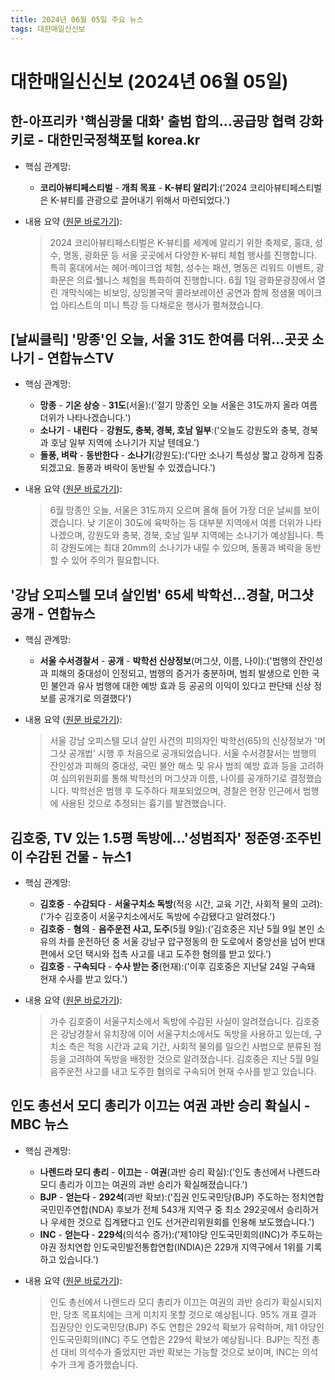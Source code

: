 ```yaml
---
title: 2024년 06월 05일 주요 뉴스
tags: 대한매일신신보
---
```


# 대한매일신신보 (2024년 06월 05일)
## 한-아프리카 '핵심광물 대화' 출범 합의…공급망 협력 강화키로 - 대한민국정책포털 korea.kr  
  - 핵심 관계망:  
      
      * **코리아뷰티페스티벌** - **개최 목표** - **K-뷰티 알리기**:('2024 코리아뷰티페스티벌은 K-뷰티를 관광으로 끌어내기 위해서 마련되었다.')  
  
  - 내용 요약 ([원문 바로가기](https://news.google.com/rss/articles/CBMiTmh0dHBzOi8va29yZWEua3IvbmV3cy9wb2xpY3lOZXdzVmlldy5kbz9uZXdzSWQ9MTQ4OTI5OTM5JnBXaXNlPXN1YiZwV2lzZVN1Yj1DNNIBAA?oc=5&hl=en-US&gl=US&ceid=US:en)):  
    > 2024 코리아뷰티페스티벌은 K-뷰티를 세계에 알리기 위한 축제로, 홍대, 성수, 명동, 광화문 등 서울 곳곳에서 다양한 K-뷰티 체험 행사를 진행합니다. 특히 홍대에서는 헤어·메이크업 체험, 성수는 패션, 명동은 리워드 이벤트, 광화문은 의료·웰니스 체험을 특화하여 진행합니다. 6월 1일 광화문광장에서 열린 개막식에는 비보잉, 싱잉볼국악 콜라보레이션 공연과 함께 정샘물 메이크업 아티스트의 미니 특강 등 다채로운 행사가 펼쳐졌습니다.  
    

## [날씨클릭] '망종'인 오늘, 서울 31도 한여름 더위…곳곳 소나기 - 연합뉴스TV  
  - 핵심 관계망:  
      
      * **망종** - **기온 상승** - **31도**(서울):('절기 망종인 오늘 서울은 31도까지 올라 여름 더위가 나타나겠습니다.')  
      * **소나기** - **내린다** - **강원도, 충북, 경북, 호남 일부**:('오늘도 강원도와 충북, 경북과 호남 일부 지역에 소나기가 지날 텐데요.')  
      * **돌풍, 벼락** - **동반한다** - **소나기**(강원도):('다만 소나기 특성상 짧고 강하게 집중되겠고요. 돌풍과 벼락이 동반될 수 있겠습니다.')  
  
  - 내용 요약 ([원문 바로가기](https://news.google.com/rss/articles/CBMiOGh0dHBzOi8vd3d3LnlvbmhhcG5ld3N0di5jby5rci9uZXdzL01ZSDIwMjQwNjA1MDAxMTAwNjQx0gEA?oc=5&hl=en-US&gl=US&ceid=US:en)):  
    > 6월 망종인 오늘, 서울은 31도까지 오르며 올해 들어 가장 더운 날씨를 보이겠습니다. 낮 기온이 30도에 육박하는 등 대부분 지역에서 여름 더위가 나타나겠으며, 강원도와 충북, 경북, 호남 일부 지역에는 소나기가 예상됩니다. 특히 강원도에는 최대 20mm의 소나기가 내릴 수 있으며, 돌풍과 벼락을 동반할 수 있어 주의가 필요합니다.  
    

## '강남 오피스텔 모녀 살인범' 65세 박학선…경찰, 머그샷 공개 - 연합뉴스  
  - 핵심 관계망:  
      
      * **서울 수서경찰서** - **공개** - **박학선 신상정보**(머그샷, 이름, 나이):('범행의 잔인성과 피해의 중대성이 인정되고, 범행의 증거가 충분하며, 범죄 발생으로 인한 국민 불안과 유사 범행에 대한 예방 효과 등 공공의 이익이 있다고 판단돼 신상 정보를 공개기로 의결했다')  
  
  - 내용 요약 ([원문 바로가기](https://news.google.com/rss/articles/CBMiL2h0dHBzOi8vd3d3LnluYS5jby5rci92aWV3L0FLUjIwMjQwNjA0MTUzMzAwMDA00gExaHR0cHM6Ly9tLnluYS5jby5rci9hbXAvdmlldy9BS1IyMDI0MDYwNDE1MzMwMDAwNA?oc=5&hl=en-US&gl=US&ceid=US:en)):  
    > 서울 강남 오피스텔 모녀 살인 사건의 피의자인 박학선(65)의 신상정보가 '머그샷 공개법' 시행 후 처음으로 공개되었습니다. 서울 수서경찰서는 범행의 잔인성과 피해의 중대성, 국민 불안 해소 및 유사 범죄 예방 효과 등을 고려하여 심의위원회를 통해 박학선의 머그샷과 이름, 나이를 공개하기로 결정했습니다. 박학선은 범행 후 도주하다 체포되었으며, 경찰은 현장 인근에서 범행에 사용된 것으로 추정되는 흉기를 발견했습니다.  
    

## 김호중, TV 있는 1.5평 독방에…'성범죄자' 정준영·조주빈이 수감된 건물 - 뉴스1  
  - 핵심 관계망:  
      
      * **김호중** - **수감되다** - **서울구치소 독방**(적응 시간, 교육 기간, 사회적 물의 고려):('가수 김호중이 서울구치소에서도 독방에 수감됐다고 알려졌다.')  
      * **김호중** - **혐의** - **음주운전 사고, 도주**(5월 9일):('김호중은 지난 5월 9일 본인 소유의 차를 운전하던 중 서울 강남구 압구정동의 한 도로에서 중앙선을 넘어 반대편에서 오던 택시와 접촉 사고를 내고 도주한 혐의를 받고 있다.')  
      * **김호중** - **구속되다** - **수사 받는 중**(현재):('이후 김호중은 지난달 24일 구속돼 현재 수사를 받고 있다.')  
  
  - 내용 요약 ([원문 바로가기](https://news.google.com/rss/articles/CBMiJmh0dHBzOi8vd3d3Lm5ld3MxLmtyL2FydGljbGVzLz81NDM3Njc00gEqaHR0cHM6Ly93d3cubmV3czEua3IvYW1wL2FydGljbGVzLz81NDM3Njc0?oc=5&hl=en-US&gl=US&ceid=US:en)):  
    > 가수 김호중이 서울구치소에서 독방에 수감된 사실이 알려졌습니다. 김호중은 강남경찰서 유치장에 이어 서울구치소에서도 독방을 사용하고 있는데, 구치소 측은 적응 시간과 교육 기간, 사회적 물의를 일으킨 사범으로 분류된 점 등을 고려하여 독방을 배정한 것으로 알려졌습니다. 김호중은 지난 5월 9일 음주운전 사고를 내고 도주한 혐의로 구속되어 현재 수사를 받고 있습니다.  
    

## 인도 총선서 모디 총리가 이끄는 여권 과반 승리 확실시 - MBC 뉴스  
  - 핵심 관계망:  
      
      * **나렌드라 모디 총리** - **이끄는** - **여권**(과반 승리 확실):('인도 총선에서 나렌드라 모디 총리가 이끄는 여권의 과반 승리가 확실해졌습니다.')  
      * **BJP** - **얻는다** - **292석**(과반 확보):('집권 인도국민당(BJP) 주도하는 정치연합 국민민주연합(NDA) 후보가 전체 543개 지역구 중 최소 292곳에서 승리하거나 우세한 것으로 집계됐다고 인도 선거관리위원회를 인용해 보도했습니다.')  
      * **INC** - **얻는다** - **229석**(의석수 증가):('제1야당 인도국민회의(INC)가 주도하는 야권 정치연합 인도국민발전통합연합(INDIA)은 229개 지역구에서 1위를 기록하고 있습니다.')  
  
  - 내용 요약 ([원문 바로가기](https://news.google.com/rss/articles/CBMiQmh0dHBzOi8vaW1uZXdzLmltYmMuY29tL25ld3MvMjAyNC93b3JsZC9hcnRpY2xlLzY2MDQ5MzZfMzY0NDUuaHRtbNIBQmh0dHBzOi8vaW1uZXdzLmltYmMuY29tL25ld3MvMjAyNC93b3JsZC9hcnRpY2xlLzY2MDQ5MzZfMzY0NDYuaHRtbA?oc=5&hl=en-US&gl=US&ceid=US:en)):  
    > 인도 총선에서 나렌드라 모디 총리가 이끄는 여권의 과반 승리가 확실시되지만, 당초 목표치에는 크게 미치지 못할 것으로 예상됩니다. 95% 개표 결과 집권당인 인도국민당(BJP) 주도 연합은 292석 확보가 유력하며, 제1 야당인 인도국민회의(INC) 주도 연합은 229석 확보가 예상됩니다. BJP는 직전 총선 대비 의석수가 줄었지만 과반 확보는 가능할 것으로 보이며, INC는 의석수가 크게 증가했습니다.  
    